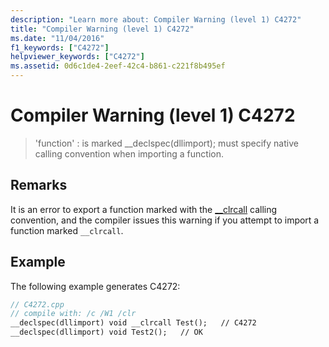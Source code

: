 ```yaml
---
description: "Learn more about: Compiler Warning (level 1) C4272"
title: "Compiler Warning (level 1) C4272"
ms.date: "11/04/2016"
f1_keywords: ["C4272"]
helpviewer_keywords: ["C4272"]
ms.assetid: 0d6c1de4-2eef-42c4-b861-c221f8b495ef
---
```

# Compiler Warning (level 1) C4272

> 'function' : is marked __declspec(dllimport); must specify native calling convention when importing a function.

## Remarks

It is an error to export a function marked with the [__clrcall](../../cpp/clrcall.md) calling convention, and the compiler issues this warning if you attempt to import a function marked `__clrcall`.

## Example

The following example generates C4272:

```cpp
// C4272.cpp
// compile with: /c /W1 /clr
__declspec(dllimport) void __clrcall Test();   // C4272
__declspec(dllimport) void Test2();   // OK
```
